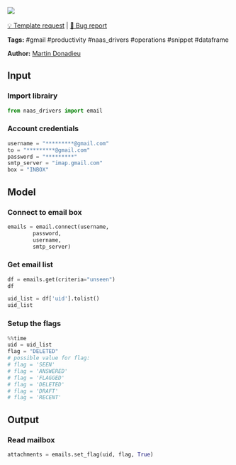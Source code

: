 <a href="https://app.naas.ai/user-redirect/naas/downloader?url=https://raw.githubusercontent.com/jupyter-naas/awesome-notebooks/master/Gmail/Gmail_Read_mailbox.ipynb" target="_parent"><img src="https://naasai-public.s3.eu-west-3.amazonaws.com/open_in_naas.svg"/></a><br><br><a href="https://github.com/jupyter-naas/awesome-notebooks/issues/new?assignees=&labels=&template=template-request.md&title=Tool+-+Action+of+the+notebook+">💡 Template request</a> | <a href="https://github.com/jupyter-naas/awesome-notebooks/issues/new?assignees=&labels=&template=bug_report.md&title=">🚨 Bug report</a>

**Tags:** #gmail #productivity #naas_drivers #operations #snippet #dataframe

**Author:** [Martin Donadieu](https://www.linkedin.com/in/martindonadieu)

## Input

### Import librairy


```python
from naas_drivers import email
```

### Account credentials


```python
username = "*********@gmail.com"
to = "*********@gmail.com"
password = "*********"
smtp_server = "imap.gmail.com"
box = "INBOX"
```

## Model

### Connect to email box


```python
emails = email.connect(username, 
        password, 
        username, 
        smtp_server)
```

### Get email list


```python
df = emails.get(criteria="unseen")
df
```


```python
uid_list = df['uid'].tolist() 
uid_list
```

### Setup the flags


```python
%%time
uid = uid_list
flag = "DELETED"
# possible value for flag:
# flag = 'SEEN'
# flag = 'ANSWERED'
# flag = 'FLAGGED'
# flag = 'DELETED'
# flag = 'DRAFT'
# flag = 'RECENT'
```

## Output

### Read mailbox


```python
attachments = emails.set_flag(uid, flag, True)
```
